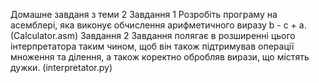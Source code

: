 Домашне завданя з теми 2
Завдання 1
Розробіть програму на асемблері, яка виконує обчислення арифметичного виразу b - c + a. (Calculator.asm)
Завдання 2
Завдання полягає в розширенні цього інтерпретатора таким чином, щоб він також підтримував операції множення та ділення, а також коректно обробляв вирази, що містять дужки. (interpretator.py)
